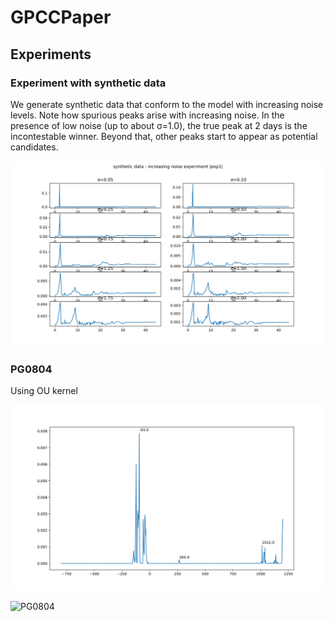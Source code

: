 # GPCCPaper


## Experiments

### Experiment with synthetic data

We generate synthetic data  that conform to the model with increasing noise levels. Note how spurious peaks arise with increasing noise. In the presence of low noise (up to about σ=1.0), the true peak at 2 days is the incontestable winner. Beyond that, other peaks start to appear as potential candidates.

![exp1](results/Synthetic/exp1_results.svg)


### PG0804

Using OU kernel

![PG0804](results/PG/pg0804.svg)

![PG0804](results/PG/pg0804_align_132.5.png)




